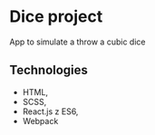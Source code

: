 # Dice project
App to simulate a throw a cubic dice

## Technologies
- HTML,
- SCSS,
- React.js z ES6,
- Webpack
